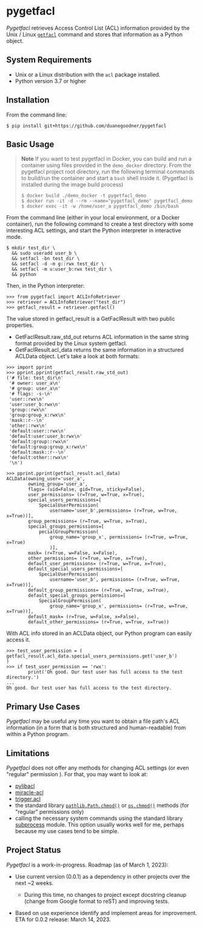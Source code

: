 # pygetfacl

*Pygetfacl* retrieves Access Control List (ACL) information provided by the Unix / Linux [`getfacl`](https://manpages.ubuntu.com/manpages/trusty/man1/getfacl.1.html) command and stores that information as a Python object.

## System Requirements

* Unix or a Linux distribution with the `acl` package installed.
* Python version 3.7 or higher

## Installation
From the command line:
```shell
$ pip install git+https://github.com/duanegoodner/pygetfacl
```

## Basic Usage

> **Note**
> If you want to test pygetfacl in Docker, you can build and run a container using files provided in the `demo_docker` directory. From the pygetfacl project root directory, run the following terminal commands to build/run the container and start a `bash` shell inside it. (Pygetfacl is installed during the image build process)
>
> ```shell
> $ docker build ./demo_docker -t pygetfacl_demo
> $ docker run -it -d --rm --name="pygetfacl_demo" pygetfacl_demo
> $ docker exec -it -w /home/user_a pygetfacl_demo /bin/bash
> ```

From the command line (either in your local environment, or a Docker container), run the following command to create a test directory with some interesting ACL settings, and start the Python interpreter in interactive mode.
```shell
$ mkdir test_dir \
  && sudo useradd user_b \
  && setfacl -bn test_dir \
  && setfacl -d -m g::rwx test_dir \
  && setfacl -m u:user_b:rwx test_dir \
  && python
```

Then, in the Python interpreter: 
```pycon
>>> from pygetfacl import ACLInfoRetriever
>>> retriever = ACLInfoRetriever("test_dir")  
>>> getfacl_result = retriever.getfacl()
```
The value stored in getfacl_result is a GetFaclResult with two public properties.
* GetFaclResult.raw_std_out returns ACL information in the same string format provided by the Linux system getfacl.
* GetFaclResult.acl_data returns the same information in a structured ACLData object.
Let's take a look at both formats:
```pycon
>>> import pprint
>>> pprint.pprint(getfacl_result.raw_std_out)
('# file: test_dir\n'
 '# owner: user_a\n'
 '# group: user_a\n'
 '# flags: -s-\n'
 'user::rwx\n'
 'user:user_b:rwx\n'
 'group::rwx\n'
 'group:group_x:rwx\n'
 'mask::r--\n'
 'other::rwx\n'
 'default:user::rwx\n'
 'default:user:user_b:rwx\n'
 'default:group::rwx\n'
 'default:group:group_x:rwx\n'
 'default:mask::r--\n'
 'default:other::rwx\n'
 '\n')

>>> pprint.pprint(getfacl_result.acl_data)
ACLData(owning_user='user_a',
        owning_group='user_a',
        flags= (uid=False, gid=True, sticky=False),
        user_permissions= (r=True, w=True, x=True),
        special_users_permissions=[
            SpecialUserPermission(
                username='user_b',permissions= (r=True, w=True, x=True))],
        group_permissions= (r=True, w=True, x=True),
        special_groups_permissions=[
            pecialGroupPermission(
                group_name='group_x', permissions= (r=True, w=True, x=True)
                )],
        mask= (r=True, w=False, x=False),
        other_permissions= (r=True, w=True, x=True),
        default_user_permissions= (r=True, w=True, x=True),
        default_special_users_permissions=[
            SpecialUserPermission(
                username='user_b', permissions= (r=True, w=True, x=True))],
        default_group_permissions= (r=True, w=True, x=True),
        default_special_groups_permissions=[
            SpecialGroupPermission(
                group_name='group_x', permissions= (r=True, w=True, x=True))],
        default_mask= (r=True, w=False, x=False),
        default_other_permissions= (r=True, w=True, x=True))

```

With ACL info stored in an ACLData object, our Python program can easily access it.
```pycon
>>> test_user_permission = (
getfacl_result.acl_data.special_users_permissions.get('user_b')
)
>>> if test_user_permission == 'rwx':
        print('Oh good. Our test user has full access to the test directory.')
... 
Oh good. Our test user has full access to the test directory.
```

## Primary Use Cases
*Pygetfacl* may be useful any time you want to obtain a file path's ACL information (in a form that is both structured and human-readable) from within a Python program.


## Limitations
*Pygetfacl* does not offer any methods for changing ACL settings (or even "regular" permission ). For that, you may want to look at:
* [pylibacl](https://pypi.org/project/pylibacl/)
* [miracle-acl](https://pypi.org/project/miracle-acl/)
* [trigger.acl](https://pythonhosted.org/trigger/api/acl.html#module-trigger.acl)
* the standard library [`pathlib.Path.chmod()`](https://docs.python.org/3/library/pathlib.html#pathlib.Path.chmod) or [`os.chmod()`](https://docs.python.org/3/library/os.html#os.chmod) methods (for "regular" permissions only)
* calling the necessary system commands using the standard library [subprocess](https://docs.python.org/3/library/subprocess.html) module. This option usually works well for me, perhaps because my use cases tend to be simple.

## Project Status

*Pygetfacl* is a work-in-progress. Roadmap (as of March 1, 2023):

* Use current version (0.0.1) as a dependency in other projects over the next ~2 weeks.

  * During this time, no changes to project except docstring cleanup (change from Google format to reST) and improving tests.

* Based on use experience identify and implement areas for improvement. ETA for 0.0.2 release: March 14, 2023. 

  